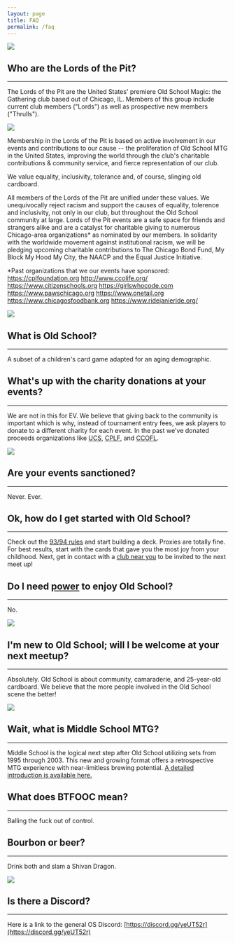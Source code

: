 ```yaml
---
layout: page
title: FAQ
permalink: /faq
---
```


![](/assets/images/site/faq.jpg)

## Who are the Lords of the Pit?

---

The Lords of the Pit are the United States' premiere Old School Magic: the Gathering club based out of Chicago, IL. Members of this group include current club members ("Lords") as well as prospective new members ("Thrulls").

![](/assets/images/2019/08/lotp.jpg)

Membership in the Lords of the Pit is based on active involvement in our events and contributions to our cause -- the proliferation of Old School MTG in the United States, improving the world through the club's charitable contributions & community service, and fierce representation of our club.

We value equality, inclusivity, tolerance and, of course, slinging old cardboard. 

All members of the Lords of the Pit are unified under these values. We unequivocally reject racism and support the causes of equality, tolerence and inclusivity, not only in our club, but throughout the Old School community at large. Lords of the Pit events are a safe space for friends and strangers alike and are a catalyst for charitable giving to numerous Chicago-area organizations* as nominated by our members. In solidarity with the worldwide movement against institutional racism, we will be pledging upcoming charitable contributions to The Chicago Bond Fund, My Block My Hood My City, the NAACP and the Equal Justice Initiative.

*Past organizations that we our events have sponsored:
https://cplfoundation.org
http://www.ccolife.org/
https://www.citizenschools.org
https://girlswhocode.com
https://www.pawschicago.org
https://www.onetail.org
https://www.chicagosfoodbank.org
https://www.ridejanieride.org/

![](/assets/images/2019/09/OSPB19LOTPFront.jpg)

## What is Old School?

---

A subset of a children's card game adapted for an aging demographic.

## What's up with the charity donations at your events?

---

We are not in this for EV. We believe that giving back to the community is important which is why, instead of tournament entry fees, we ask players to donate to a different charity for each event. In the past we've donated proceeds organizations like [UCS](https://www.ucsusa.org/), [CPLF](https://cplfoundation.org/), and [CCOFL](http://www.ccolife.org/).

![](/assets/images/2019/11/IMG_20191109_154113-1.jpg)

## Are your events sanctioned?

---

Never. Ever.

## Ok, how do I get started with Old School?

---

Check out the [93/94 rules](http://www.eternalcentral.com/9394rules/) and start building a deck. Proxies are totally fine. For best results, start with the cards that gave you the most joy from your childhood. Next, get in contact with a [club near you](/clubs) to be invited to the next meet up!

## Do I need [power](https://en.wikipedia.org/wiki/Power_Nine) to enjoy Old School?

---

No.

![](/assets/images/2019/11/IMG_7946.jpg)

## I'm new to Old School; will I be welcome at your next meetup?

---

Absolutely. Old School is about community, camaraderie, and 25-year-old cardboard. We believe that the more people involved in the Old School scene the better!

![](/assets/images/2019/11/IMG-4935.JPG.png)

## Wait, what is Middle School MTG?

---

Middle School is the logical next step after Old School utilizing sets from 1995 through 2003. This new and growing format offers a retrospective MTG experience with near-limitless brewing potential. [A detailed introduction is available here.](https://www.eternalcentral.com/introducing-middle-school/)

## What does BTFOOC mean?

---

Balling the fuck out of control.

## Bourbon or beer?

---

Drink both and slam a Shivan Dragon.

![](/assets/images/2019/12/LOTPtoydrive2019.jpg)

## Is there a Discord?

---

Here is a link to the general OS Discord: [https://discord.gg/yeUT52r](https://discord.gg/yeUT52r)
